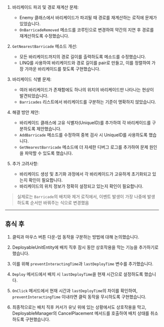 1. 바리케이드 파괴 및 경로 재계산 문제:
   - Enemy 클래스에서 바리케이드가 파괴될 때 경로를 재계산하는 로직에 문제가 있었습니다.
   - `OnBarricadeRemoved` 메소드를 코루틴으로 변경하여 약간의 지연 후 경로를 재계산하도록 수정했습니다.

2. `GetNearestBarricade` 메소드 개선:
   - 모든 바리케이드까지의 경로 길이를 출력하도록 메소드를 수정했습니다.
   - LINQ를 사용하여 바리케이드와 경로 길이를 pair로 만들고, 이를 정렬하여 가장 가까운 바리케이드를 찾도록 구현했습니다.

3. 바리케이드 식별 문제:
   - 여러 바리케이드가 존재함에도 하나의 위치의 바리케이드만 나타나는 현상이 발견되었습니다.
   - `Barricades` 리스트에서 바리케이드를 구분하는 기준이 명확하지 않았습니다.

4. 해결 방안 제안:
   - 바리케이드 클래스에 고유 식별자(UniqueID)를 추가하여 각 바리케이드를 구분하도록 제안했습니다.
   - `AddBarricade` 메소드를 수정하여 중복 검사 시 UniqueID를 사용하도록 했습니다.
   - `GetNearestBarricade` 메소드에 더 자세한 디버그 로그를 추가하여 문제 원인을 파악할 수 있도록 했습니다.

5. 추가 고려사항:
   - 바리케이드 생성 및 초기화 과정에서 각 바리케이드가 고유하게 초기화되고 있는지 확인이 필요합니다.
   - 바리케이드의 위치 정보가 정확히 설정되고 있는지 확인이 필요합니다.

> 실제로는 `Barricade`의 배치와 제거 로직에서, 이벤트 발생이 가장 나중에 발생하도록 순서만 바꿔주는 식으로 변경했음

---

## 휴식 후

1. 클릭과 마우스 버튼 다운-업 동작을 구분하는 방법에 대해 논의했습니다.

2. DeployableUnitEntity에 배치 직후 잠시 동안 상호작용을 막는 기능을 추가하기로 했습니다.

3. 이를 위해 `preventInteractingTime`과 `lastDeployTime` 변수를 추가했습니다.

4. `Deploy` 메서드에서 배치 시 `lastDeployTime`을 현재 시간으로 설정하도록 했습니다.

5. `OnClick` 메서드에서 현재 시간과 `lastDeployTime`의 차이를 확인하여, `preventInteractingTime` 이내라면 클릭 동작을 무시하도록 구현했습니다.

6. 최종적으로는 배치 직후 커서가 유닛 위에 있는 상황에서도 상호작용을 막고, DeployableManager의 CancelPlacement 메서드를 호출하여 배치 상태를 취소하도록 구현했습니다.